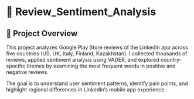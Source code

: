 # 📱 Review_Sentiment_Analysis

## 📌 Project Overview
This project analyzes Google Play Store reviews of the LinkedIn app across five countries (US, UK, Italy, Finland, Kazakhstan).
I collected thousands of reviews, applied sentiment analysis using VADER, and explored country-specific themes by examining the most frequent words in positive and negative reviews.

The goal is to understand user sentiment patterns, identify pain points, and highlight regional differences in LinkedIn’s mobile app experience.

